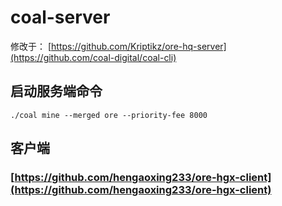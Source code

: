 # coal-server
修改于： [https://github.com/Kriptikz/ore-hq-server](https://github.com/coal-digital/coal-cli)

## 启动服务端命令
```./coal mine --merged ore --priority-fee 8000```


## 客户端
### [https://github.com/hengaoxing233/ore-hgx-client](https://github.com/hengaoxing233/ore-hgx-client)
